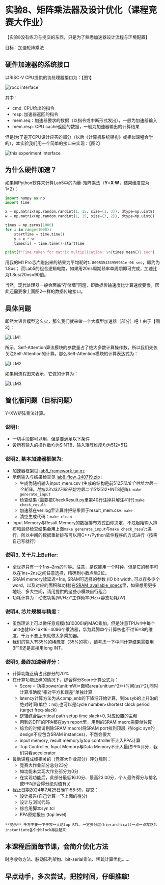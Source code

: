 # 实验8、矩阵乘法器及设计优化（课程竞赛大作业）

【实验8没有练习与提交的东西，只是为了熟悉加速器设计流程与环境配置】

目标：加速矩阵乘法

## 硬件加速器的系统接口

以RISC-V CPU提供的协处理器接口为：【图1】

![rocc interface](_static/assets/rocc.png)

其中：
- cmd: CPU给出的指令
- resp: 加速器返回的指令
- mem.req：加速器要求的数据（以指令或中断形式发出），一般为加速器输入
- mem.resp: CPU cache返回的数据，一般为加速器输出的计算结果

但是!为了避开CPU设计应答的部分（以后《计算机系统架构》或相似课程会学的），本实验我们用一个简单的接口来实现：【图2】

![this experiment interface](_static/assets/thisInterface.png)

## 为什么硬件加速？

如果用Python软件来计算Lab5中的向量-矩阵乘法（**Y**=**X·W**，结果维度应为1×2）：
```Python
import numpy as np
import time

x = np.matrix(np.random.randint(1, 15, size=(1, 3)), dtype=np.uint8)
w = np.matrix(np.random.randint(1, 15, size=(3, 2)), dtype=np.uint8)

times = np.zeros(1000)
for i in range(1000):
    startTime = time.time()
    y = x * w
    times[i] = time.time()-startTime

print(f"Time taken for matrix multiplication: \n{times.mean()} sec")

```
用我的M1 Pro芯片跑出来的结果为平均耗时```1.809835433959961e-06 sec```，即约为1.8us；
而Lab5的组合逻辑电路，如果用20ns周期频率单周期即可完成，加速比为1.8us/20ns≈90倍。

当然，现代处理器一般会面临“存储墙”问题，即数据传输速度比计算速度要慢，因此还需要像上面图2一样的数据传输接口。

## 具体问题

即然大语言模型这么火，那么我们就来做一个大模型加速器（部分）吧！由于【图3】：

![LLM1](_static/assets/LLM1.png)

所示，Self-Attention算法模块的参数量占了绝大多数计算操作数，所以我们先仅关注Self-Attention的计算。那么Self-Attention模块的计算表达式为：

![LLM2](_static/assets/LLM2.png)

如果用流程图来表示，它做的计算为：

![LLM3](_static/assets/LLM3.png)

## 简化版问题（目标问题）

Y=XW矩阵乘法计算。

### 说明1:
- 一切手段都可以用，但是要满足以下条件
- 设所有输入的操作数均为SINT8，输入矩阵维度均为512×512

### 说明2, 基本加速器框架为:
- 加速器框架见 [lab8_framework.tar.gz](_static/assets/lab8_framework.tar.gz)
- 示例输入与结果检查见 [lab8_flow_240719.zip](_static/assets/lab8_flow_240719.zip) :
  - 生成伪随机输入input_mem.csv (生成的结构是前512*512/8个地址为第一个矩阵，地址23'd32768开始为第二个512*512*INT8矩阵): ```make generate_input```
  - 检查结果 (需要把CheckResult.py里第40行注掉并解注41行):```make check_result```
  - 加速器在verilog里计算并把结果置于result_mem.csv: ```make```
  - 清空生成代码：```make clean```
- Input Memory与Result Memory的数据排布方式由你决定，不过起始输入排布和最终检查结果会用上面```make generate_input```与```make check_result```进行，所以中间的数据重新排布可以用C++/Python软件程序的方式进行（按需自己写就行）

### 说明3, 关于片上Buffer:
- 全世界只有一个1ns~2ns的时钟。注意，是仅能用一个时钟，但是它的频率可以在1ns~2ns之间任意选择，精确到小数点后2位。
- SRAM memory读延迟<1ns, SRAM可选择的参数 (IO bit width, 可以存多少个word，以及对应的面积和功耗)在[SRAM_available_specs](_static/assets/SRAM_Specs.xlsx)里，如果想用更多地址、多大空间，请用提供的这些小模块自行组合
- 功耗计算为：动态功耗(W/Hz)*工作频率(Hz)+静态功耗(W)

### 说明4, 芯片规模与精度：
- 虽然理论上可以做任意规模(如10000)的MAC乘加，但是注意TPUv4中每个unit也就16×16×16=4096个乘法器，华为昇腾单个计算核也不过16×8的维度，千万不要上来就做太多乘加器。
- 我们的输入有35%的稀疏度（35%的零），请考虑一下中间计算结果需要用BF16还是直接用long INT。

### 说明5, 最终加速器评分：
- 计算功能正确占此部分的70%
- 在计算功能正确的情况下，综合得分Score计算公式为：
  - Score = 功率power(unit:mW)×面积area(unit:um^2)×(时间(us)^2),同时计算准确度“相对平方和误差”单独计算
  - latency计算方法为从comp_enb的下降沿开始计算，到busyb的上升沿的绝对时间(单位：ns);也可以是cycle number×shortest clock period (target freq-slack)
  - 逻辑综合后critical path setup time slack>0, 对应设置的主频
  - 用到的DFF的PPA都在syn report里，用到的SRAM macro需要单独算
  - 综合的时候请剔除SRAM macro(将SRAM port拉到顶层, 待logic syn的design不应包含SRAM instances)，不然会很大
  - input memory, result memory与top controller不计入PPA计算
  - Top Controller, Input Memory与Data Memory不计入最终PPA评分，我们只看accelerator
- 最后课程成绩相关的（竞赛大作业部分）评分规则：
  - 竞赛大作业部分总分23分
  - 如功能未实现大作业部分为0分
  - 在实现功能后，此部分最低16.10分、最高23.00分，个人最终得分与排名或PPA综合得分绝对值有关
- 截止日期2024年7月25日晚11:58:59，提交：
  - 设计报告(自己计算一下上面的得分)
  - 设计与测试代码
  - 综合用脚本syn.tcl
  - PPA原始报告 (top level)

```{note}
**提示** 千万不要一下子写一大坨top RTL，一定要分层(hierarchical)一点一点写然后instantiate各个小block再拼起来
```


## 本课程后面每节课，会简介优化方法

时序收敛方法、脉动阵列架构、bit-serial乘法、稀疏计算优化……

## 早点动手，多次尝试，把控时间，仔细推敲!